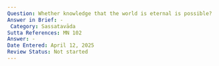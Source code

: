```yaml
---
Question: Whether knowledge that the world is eternal is possible?
Answer in Brief: -
 Category: Sassatavāda
Sutta References: MN 102
Answer: -
Date Entered: April 12, 2025
Review Status: Not started
---
```

